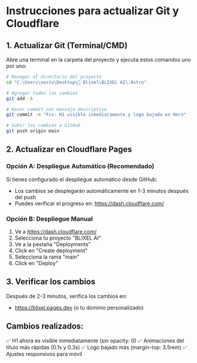 # Instrucciones para actualizar Git y Cloudflare

## 1. Actualizar Git (Terminal/CMD)

Abre una terminal en la carpeta del proyecto y ejecuta estos comandos uno por uno:

```bash
# Navegar al directorio del proyecto
cd "C:\Users\nestu\Desktop\🏢 Blixel\BLIXEL AI\.Astro"

# Agregar todos los cambios
git add -A

# Hacer commit con mensaje descriptivo
git commit -m "Fix: H1 visible inmediatamente y logo bajado en Hero"

# Subir los cambios a GitHub
git push origin main
```

## 2. Actualizar en Cloudflare Pages

### Opción A: Despliegue Automático (Recomendado)
Si tienes configurado el despliegue automático desde GitHub:
- Los cambios se desplegarán automáticamente en 1-3 minutos después del push
- Puedes verificar el progreso en: https://dash.cloudflare.com/

### Opción B: Despliegue Manual
1. Ve a https://dash.cloudflare.com/
2. Selecciona tu proyecto "BLIXEL AI"
3. Ve a la pestaña "Deployments"
4. Click en "Create deployment"
5. Selecciona la rama "main"
6. Click en "Deploy"

## 3. Verificar los cambios

Después de 2-3 minutos, verifica los cambios en:
- https://blixel.pages.dev (o tu dominio personalizado)

## Cambios realizados:
✅ H1 ahora es visible inmediatamente (sin opacity: 0)
✅ Animaciones del título más rápidas (0.1s y 0.3s)
✅ Logo bajado más (margin-top: 3.5rem)
✅ Ajustes responsivos para móvil